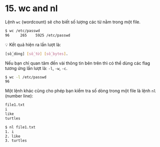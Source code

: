 # 15. wc and nl

Lệnh `wc` (wordcount) sẽ cho biết số lượng các từ nằm trong một file.

```sh
$ wc /etc/passwd
96     265    5925 /etc/passwd
```

:bulb: Kết quả hiện ra lần lượt là:

```sh
[số_dòng] [số_từ] [số_bytes].
```

Nếu bạn chỉ quan tâm đến vài thông tin bên trên thì có thể dùng các flag tương ứng lần lượt là: `-l`, `-w`, `-c`.

```sh
$ wc -l /etc/passwd
96
```

Một lệnh khác cũng cho phép bạn kiểm tra số dòng trong một file là lệnh `nl` (number line):

```sh
file1.txt
i
like
turtles

$ nl file1.txt
1. i
2. like
3. turtles
```